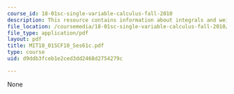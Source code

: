 ```yaml
---
course_id: 18-01sc-single-variable-calculus-fall-2010
description: This resource contains information about integrals and weighted averages.
file_location: /coursemedia/18-01sc-single-variable-calculus-fall-2010/d9ddb3fceb1e2ced3dd2468d2754279c_MIT18_01SCF10_Ses61c.pdf
file_type: application/pdf
layout: pdf
title: MIT18_01SCF10_Ses61c.pdf
type: course
uid: d9ddb3fceb1e2ced3dd2468d2754279c

---
```

None